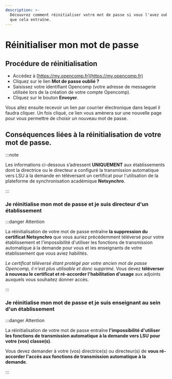 ```yaml
---
description: >-
  Découvrez comment réinitialiser votre mot de passe si vous l'avez oublié et ce
  que cela entraîne.
---
```


# Réinitialiser mon mot de passe

## Procédure de réinitialisation

* Accédez à [https://my.opencomp.fr](https://my.opencomp.fr)
* Cliquez sur le lien **Mot de passe oublié ?**
* Saisissez votre identifiant Opencomp \(votre adresse de messagerie utilisée lors de la création de votre compte Opencomp\).
* Cliquez sur le bouton **Envoyer**.

Vous allez ensuite recevoir un lien par courrier électronique dans lequel il faudra cliquer. Un fois cliqué, ce lien vous amènera sur une nouvelle page pour vous permettre de choisir un nouveau mot de passe.

## Conséquences liées à la réinitialisation de votre mot de passe.

:::note

Les informations ci-dessous s’adressent **UNIQUEMENT** aux établissements dont la directrice ou le directeur a configuré la transmission automatique vers LSU à la demande en téléversant un certificat pour l'utilisation de la plateforme de synchronisation académique **Netsynchro**. 

:::


### Je réinitialise mon mot de passe et je suis directeur d'un établissement

:::danger Attention

La réinitialisation de votre mot de passe entraîne **la suppression du certificat Netsynchro** que vous auriez précédemment téléversé pour votre établissement et l'impossibilité d'utiliser les fonctions de transmission automatique à la demande pour vous et les enseignants de votre établissement que vous aviez habilités.

_Le certificat téléversé étant protégé par votre ancien mot de passe Opencomp, il n'est plus utilisable et donc supprimé._ Vous devez **téléverser à nouveau le certificat et ré-accorder l'habilitation d'usage** aux adjoints auxquels vous souhaitez donner accès.

:::


### Je réinitialise mon mot de passe et je suis enseignant au sein d'un établissement

:::danger Attention

La réinitialisation de votre mot de passe entraîne **l'impossibilité d'utiliser les fonctions de transmission automatique à la demande vers LSU** **pour votre \(vos\) classe\(s\)**.

Vous devez demander à votre \(vos\) directrice\(s\) ou directeur\(s\) de **vous ré-accorder l'accès aux fonctions de transmission automatique à la demande**.

:::


